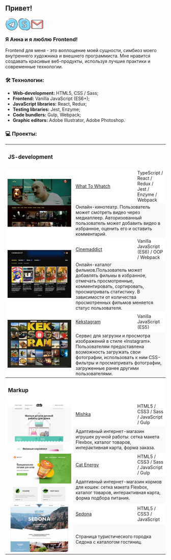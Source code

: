 ## Привет!


<a href="https://t.me/anyutka_kuz">
  <img align="left" alt="Anna`s Telegram" width="40px" src="https://raw.githubusercontent.com/AnN-Kuznetsova/AnN-Kuznetsova/main/img/icon/icon-telegram.svg" />
</a>
<a href="Skype:anjutka_kuz?chat">
  <img align="left" alt="Anna`s Skype" width="40px" src="https://raw.githubusercontent.com/AnN-Kuznetsova/AnN-Kuznetsova/main/img/icon/icon-skype.svg" />
</a>
<a href="mailto:akimova_anna_25@mail.ru">
  <img align="left" alt="Anna`s e-mail" width="40px" src="https://raw.githubusercontent.com/AnN-Kuznetsova/AnN-Kuznetsova/main/img/icon/icon-email.svg" />
</a>

<br/><br/>


### Я Анна и я люблю Frontend!
Frontend для меня - это воплощение моей сущности, симбиоз моего внутреннего художника и внешнего программиста. Мне нравится создавать красивые веб-продукты, используя лучшие практики и современные технологии.


### 🛠 Технологии:

- **Web-development:** HTML5, CSS / Sass;
- **Frontend:** Vanilla JavaScript (ES6+);
- **JavaScript libraries:** React, Redux;
- **Testing libraries:** Jest, Enzyme;
- **Code bundlers:** Gulp, Webpack;
- **Graphic editors:** Adobe Illustrator, Adobe Photoshop.


### 💻 Проекты:

<table>
   <tr>
    <th colspan="3" height="70" style="font-size: 17px; font-weight: 700; text-align: left;">JS-development</th>
  </tr>

  <!-- What To Watch -->
  <tr style="background-color: #ffffff">
    <td rowspan="2" width="200">
      <a href="https://ann-kuznetsova.github.io/htmlacademy-what-to-watch/" target="_blank">
        <img width="100%" height="auto" src="https://raw.githubusercontent.com/AnN-Kuznetsova/AnN-Kuznetsova/main/img/wtw.jpg" title="What To Whatch" alt="What To Whatch">
      </a>
    </td>
    <td width="180" height="60">
      <a href="https://github.com/AnN-Kuznetsova/htmlacademy-what-to-watch" target="_blank">What To 	  Whatch</a>
	</td>
    <td>TypeScript / React / Redux / Jest / Enzyme / Webpack</td>
  </tr>
  <tr style="background-color: #f9f9f9;">
    <td colspan="2">Онлайн-кинотеатр. Пользователь может смотреть видео через медиаплеер. 				Авторизованный пользователь может добавить видео в избранное, оценить его и оставить 				комментарий.</td>
  </tr>
  
  <!-- Cinemaddict -->
  <tr style="background-color: #ffffff">
    <td rowspan="2" width="200">
      <a href="https://ann-kuznetsova.github.io/htmlacademy-cinemaddict/" target="_blank">
        <img width="100%" height="auto" src="https://raw.githubusercontent.com/AnN-Kuznetsova/AnN-Kuznetsova/main/img/cinemaddict.jpg" title="Cinemaddict" alt="Cinemaddict">
      </a>
    </td>
    <td width="180" height="60">
      <a href="https://github.com/AnN-Kuznetsova/htmlacademy-cinemaddict" 						 		  target="_blank">Cinemaddict</a>
	</td>
    <td>Vanilla JavaScript (ES6) / OOP / Webpack</td>
  </tr>
  <tr style="background-color: #f9f9f9;">
    <td colspan="2">Онлайн-каталог фильмов.Пользователь может добавлять фильмы в избранное, отмечать 	 просмотренные, комментировать, сортировать, просматривать статистику. В зависимости от количества 	   просмотренных фильмов меняется статус пользователя.</td>
  </tr>
  
  <!-- Kekstagram -->
  <tr style="background-color: #ffffff">
    <td rowspan="2" width="200">
      <a href="https://ann-kuznetsova.github.io/htmlacademy-kekstagram/" target="_blank">
        <img width="100%" height="auto" src="https://raw.githubusercontent.com/AnN-Kuznetsova/AnN-Kuznetsova/main/img/kekstagram.jpg" title="Kekstagram" alt="Kekstagram">
      </a>
    </td>
    <td width="180" height="60">
      <a href="https://github.com/AnN-Kuznetsova/htmlacademy-kekstagram" 						 		  target="_blank">Kekstagram</a>
	</td>
    <td>Vanilla JavaScript (ES5)</td>
  </tr>
  <tr style="background-color: #f9f9f9;">
    <td colspan="2">Сервис для загрузки и просмотра изображений в стиле «Instagram». Пользователям 		предоставлена возможность загружать свои фотографии, использовать к ним CSS-фильтры и 				просматривать фотографии, загруженные ранее другими пользователями.</td>
  </tr>
  
  
  <tr style="background-color: #ffffff">
    <th colspan="3" height="70" style="font-size: 17px; font-weight: 700; text-align: left;">Markup</th>
  </tr>
  
  <!-- Mishka -->
  <tr style="background-color: #ffffff">
    <td rowspan="2" width="200">
      <a href="https://ann-kuznetsova.github.io/htmlacademy-mishka/" target="_blank">
        <img width="100%" height="auto" src="https://raw.githubusercontent.com/AnN-Kuznetsova/AnN-Kuznetsova/main/img/mishka.jpg" title="Mishka" alt="Mishka">
      </a>
    </td>
    <td width="180" height="60">
      <a href="https://github.com/AnN-Kuznetsova/htmlacademy-mishka" 						 		  target="_blank">Mishka</a>
	</td>
    <td>HTML5 / CSS3 / Sass / JavaScript / Gulp</td>
  </tr>
  <tr style="background-color: #f9f9f9;">
    <td colspan="2">Адаптивный интернет-магазин игрушек ручной работы: сетка макета Flexbox, каталог 	 товаров, интерактивная карта, форма заказа.</td>
  </tr>
  
  <!-- Cat Energy -->
  <tr style="background-color: #ffffff">
    <td rowspan="2" width="200">
      <a href="https://ann-kuznetsova.github.io/htmlacademy-cat-energy/" target="_blank">
        <img width="100%" height="auto" src="https://raw.githubusercontent.com/AnN-Kuznetsova/AnN-Kuznetsova/main/img/cat-energy.jpg" title="Cat Energy" alt="Cat Energy">
      </a>
    </td>
    <td width="180" height="60">
      <a href="https://github.com/AnN-Kuznetsova/htmlacademy-cat-energy" target="_blank">Cat 			  Energy</a>
	</td>
    <td>HTML5 / CSS3 / Sass / JavaScript / Gulp</td>
  </tr>
  <tr style="background-color: #f9f9f9;">
    <td colspan="2">Адаптивный интернет-магазин кормов для кошек: сетка макета Flexbox, каталог 		товаров, интерактивная карта, форма подбора питания.</td>
  </tr>
  
  <!-- Sedona -->
  <tr style="background-color: #ffffff">
    <td rowspan="2" width="200">
      <a href="https://ann-kuznetsova.github.io/htmlacademy-sedona/" target="_blank">
        <img width="100%" height="auto" src="https://raw.githubusercontent.com/AnN-Kuznetsova/AnN-Kuznetsova/main/img/sedona.jpg" title="Sedona" alt="Sedona">
      </a>
    </td>
    <td width="180" height="60">
      <a href="https://github.com/AnN-Kuznetsova/htmlacademy-sedona" target="_blank">Sedona</a>
	</td>
    <td>HTML5 / CSS3 / JavaScript</td>
  </tr>
  <tr style="background-color: #f9f9f9;">
    <td colspan="2">Страница туристического городка Седона с каталогом гостиниц.</td>
  </tr>
</table>